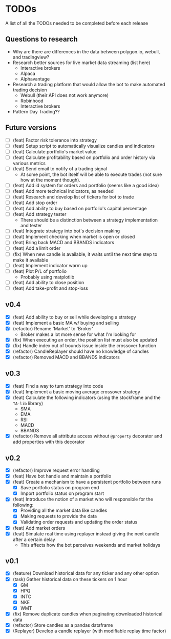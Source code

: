 # TODOs
A list of all the TODOs needed to be completed before each release

## Questions to research
- Why are there are differences in the data between polygon.io, webull, and tradingview?
- Research better sources for live market data streaming (list here)
    - Interactive brokers
    - Alpaca
    - Alphavantage
- Research a trading platform that would allow the bot to make automated trading decision
    - Webull (their API does not work anymore)
    - Robinhood
    - Interactive brokers
- Pattern Day Trading??

## Future versions
- [ ] (feat) Factor risk tolerance into strategy
- [ ] (feat) Setup script to automatically visualize candles and indicators
- [ ] (feat) Calculate portfolio's market value
- [ ] (feat) Calculate profitability based on portfolio and order history via various metrics
- [ ] (feat) Send email to notify of a trading signal
    - At some point, the bot itself will be able to execute trades (not sure how at the moment though).
- [ ] (feat) Add id system for orders and portfolio (seems like a good idea)
- [ ] (feat) Add more technical indicators, as needed
- [ ] (feat) Research and develop list of tickers for bot to trade
- [ ] (feat) Add stop order
- [ ] (feat) Add ability to buy based on portfolio's capital percentage
- [ ] (feat) Add strategy tester
    - There should be a distinction between a strategy implementation and tester
- [ ] (feat) Integrate strategy into bot's decision making
- [ ] (feat) Implement checking when market is open or closed
- [ ] (feat) Bring back MACD and BBANDS indicators
- [ ] (feat) Add a limit order
- [ ] (fix) When new candle is available, it waits until the next time step to make it available
- [ ] (feat) Implement indicator warm up
- [ ] (feat) Plot P/L of portfolio
    - Probably using matplotlib
- [ ] (feat) Add ability to close position
- [ ] (feat) Add take-profit and stop-loss

## v0.4
- [x] (feat) Add ability to buy or sell while developing a strategy
- [x] (feat) Implement a basic MA w/ buying and selling
- [x] (refactor) Rename 'Market' to 'Broker'
    - Broker makes a lot more sense for what I'm looking for
- [x] (fix) When executing an order, the position list must also be updated
- [x] (fix) Handle index out of bounds issue inside the crossover function
- [x] (refactor) CandleReplayer should have no knowledge of candles
- [x] (refactor) Removed MACD and BBANDS indicators

## v0.3
- [x] (feat) Find a way to turn strategy into code
- [x] (feat) Implement a basic moving average crossover strategy
- [x] (feat) Calculate the following indicators (using the stockframe and the `TA-lib` library)
    - SMA
    - EMA
    - RSI
    - MACD
    - BBANDS
- [x] (refactor) Remove all attribute access without `@property` decorator and add properties with this decorator

## v0.2
- [x] (refactor) Improve request error handling
- [x] (feat) Have bot handle and maintain a portfolio
- [x] (feat) Create a mechanism to have a persistent portfolio between runs
    - [x] Save portfolio status on program end
    - [x] Import portfolio status on program start
- [x] (feat) Introduce the notion of a market who will responsible for the following:
    - [x] Providing all the market data like candles
    - [x] Making requests to provide the data
    - [x] Validating order requests and updating the order status
- [x] (feat) Add market orders
- [x] (feat) Simulate real time using replayer instead giving the next candle after a certain delay
    - This affects how the bot perceives weekends and market holidays

## v0.1
- [x] (feature) Download historical data for any ticker and any other option
- [x] (task) Gather historical data on these tickers on 1 hour
    - [x] GM
    - [x] HPQ
    - [x] INTC
    - [x] NKE
    - [x] WMT
- [x] (fix) Remove duplicate candles when paginating downloaded historical data
- [x] (refactor) Store candles as a pandas dataframe
- [x] (Replayer) Develop a candle replayer (with modifiable replay time factor)
